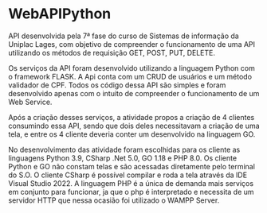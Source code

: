 # WebAPIPython
API desenvolvida pela 7ª fase do curso de Sistemas de informação da Uniplac Lages, com objetivo de compreender o funcionamento de uma API utilizando os métodos de requisição GET, POST, PUT, DELETE.

Os serviços da API foram desenvolvido utilizando a linguagem Python com o framework FLASK. A Api conta com um CRUD de usuários e um método validador de CPF. Todos os código dessa API são simples e foram desenvolvido apenas com o intuito de compreender o funcionamento de um Web Service.

Após a criação desses serviços, a atividade propos a criação de 4 clientes consumindo essa API, sendo que dois deles necessitavam a criação de uma tela, e entre os 4 cliente deveria conter um desenvolvido na linguagem GO.

No desenvolvimento das atividade foram escolhidas para os cliente as linguagens Python 3.9, CSharp .Net 5.0, GO 1.18 e PHP 8.0. Os cliente Python e GO não constam telas e são acessadas diretamente pelo terminal do S.O. O cliente CSharp é possível compilar e roda a tela através da IDE Visual Studio 2022. A linguagem PHP é a única de demanda mais serviços em conjunto para funcionar, ja que o php é interpretado e necessita de um servidor HTTP que nessa ocasião foi utilizado o WAMPP Server.
